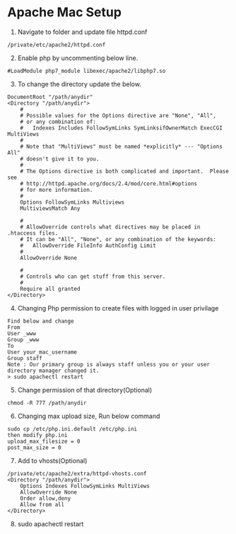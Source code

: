# Apache Mac Setup

1. Navigate to folder and update file httpd.conf 
```
/private/etc/apache2/httpd.conf
```

2. Enable php by uncommenting below line.
```
#LoadModule php7_module libexec/apache2/libphp7.so
```

3. To change the directory update the below.
```
DocumentRoot "/path/anydir"
<Directory "/path/anydir">
    #
    # Possible values for the Options directive are "None", "All",
    # or any combination of:
    #   Indexes Includes FollowSymLinks SymLinksifOwnerMatch ExecCGI MultiViews
    #
    # Note that "MultiViews" must be named *explicitly* --- "Options All"
    # doesn't give it to you.
    #
    # The Options directive is both complicated and important.  Please see
    # http://httpd.apache.org/docs/2.4/mod/core.html#options
    # for more information.
    #
    Options FollowSymLinks Multiviews
    MultiviewsMatch Any

    #
    # AllowOverride controls what directives may be placed in .htaccess files.
    # It can be "All", "None", or any combination of the keywords:
    #   AllowOverride FileInfo AuthConfig Limit
    #
    AllowOverride None

    #
    # Controls who can get stuff from this server.
    #
    Require all granted
</Directory>
```

4. Changing Php permission to create files with logged in user privilage
```
Find below and change 
From
User _www
Group _www
To
User your_mac_username
Group staff
Note : Our primary group is always staff unless you or your user directory manager changed it.
> sudo apachectl restart
```

5. Change permission of that directory(Optional)
```
chmod -R 777 /path/anydir
```

6. Changing max upload size, Run below command
```
sudo cp /etc/php.ini.default /etc/php.ini
then modify php.ini
upload_max_filesize = 0
post_max_size = 0
```

7. Add to vhosts(Optional)
```
/private/etc/apache2/extra/httpd-vhosts.conf
<Directory "/path/anydir">
    Options Indexes FollowSymLinks MultiViews
    AllowOverride None
    Order allow,deny
    Allow from all
</Directory>
```

8. sudo apachectl restart
